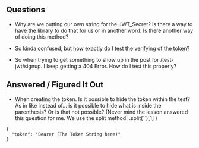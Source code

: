 ## Questions

- Why are we putting our own string for the JWT_Secret? Is there a way to have the library to do that for us or in another word. Is there another way of doing this method?

- So kinda confused, but how exactly do I test the verifying of the token?

- So when trying to get something to show up in the post for /test-jwt/signup. I keep getting a 404 Error. How do I test this properly?

## Answered / Figured It Out

- When creating the token. Is it possible to hide the token within the test? As in like instead of... is it possible to hide what is inside the parenthesis? Or is that not possible? (Never mind the lesson answered this question for me. We use the split method| .split(``)[1] )

```
{
  "token": "Bearer (The Token String here)"
}
```
